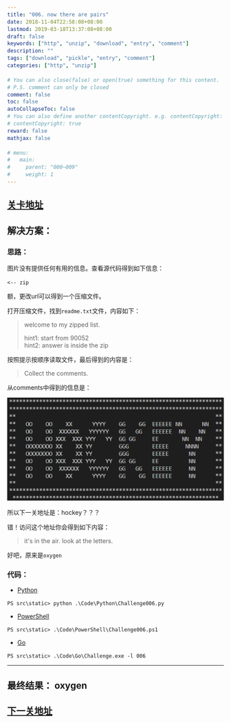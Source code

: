 ```yaml
---
title: "006. now there are pairs"
date: 2018-11-04T22:58:08+08:00
lastmod: 2019-03-18T13:37:08+08:00
draft: false
keywords: ["http", "unzip", "download", "entry", "comment"]
description: ""
tags: ["download", "pickle", "entry", "comment"]
categories: ["http", "unzip"]

# You can also close(false) or open(true) something for this content.
# P.S. comment can only be closed
comment: false
toc: false
autoCollapseToc: false
# You can also define another contentCopyright. e.g. contentCopyright: "This is another copyright."
# contentCopyright: true
reward: false
mathjax: false

# menu:
#   main:
#     parent: "000~009"
#     weight: 1
---
```


## [关卡地址][1]

## 解决方案：

### 思路：

图片没有提供任何有用的信息。查看源代码得到如下信息：

`<-- zip `

额，更改url可以得到一个压缩文件。

打开压缩文件，找到`readme.txt`文件，内容如下：

>welcome to my zipped list. 
> 
>hint1: start from 90052  
>hint2: answer is inside the zip

按照提示按顺序读取文件，最后得到的内容是：

>Collect the comments.

从comments中得到的信息是：

![oxygen][a]

所以下一关地址是：hockey？？？

错！访问这个地址你会得到如下内容：

>it's in the air. look at the letters. 

好吧，原来是`oxygen`

### 代码：

* [Python][2]

```
PS src\static> python .\Code\Python\Challenge006.py
```

* [PowerShell][3]

```
PS src\static> .\Code\PowerShell\Challenge006.ps1
```

* [Go][4]

```
PS src\static> .\Code\Go\Challenge.exe -l 006
```

---
## 最终结果： oxygen

## [下一关地址][5]

[1]: http://www.pythonchallenge.com/pc/def/channel.html
[2]: /Code/Python/Challenge006.py "点我查看源码"
[3]: /Code/PowerShell/Challenge006.ps1 "点我查看源码"
[4]: /Code/Go/Challenge006.go "点我查看源码"
[5]: http://www.pythonchallenge.com/pc/def/oxygen.html

[a]: /Image/006/oxygen.png